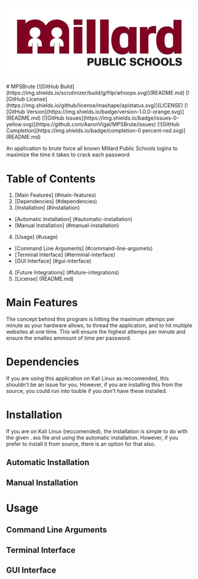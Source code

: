<p align="center">
  <img src="media/banner.png" />
</p>
# MPSBrute
[![GitHub Build](https://img.shields.io/scrutinizer/build/g/filp/whoops.svg)](README.md)
[![GitHub License](https://img.shields.io/github/license/mashape/apistatus.svg)](LICENSE)
[![GitHub Version](https://img.shields.io/badge/version-1.0.0-orange.svg)](README.md)
[![GitHub Issues](https://img.shields.io/badge/issues-0-yellow.svg)](https://github.com/AaronVigal/MPSBrute/issues)
[![GitHub Completion](https://img.shields.io/badge/completion-0 percent-red.svg)](README.md)


An application to brute force all known Millard Public Schools logins to maximize the time it takes to crack each password

Table of Contents
==================

1. [Main Features] (#main-features)
2. [Dependencies] (#dependencies)
3. [Installation] (#installation)
  * [Automatic Installation] (#automatic-installation)
  * [Manual Installation] (#manual-installation)
4. [Usage] (#usage)
  * [Command Line Arguments] (#command-line-argumets)
  * [Terminal Interface] (#terminal-interface)
  * [GUI Interface] (#gui-interface)
4. [Future Integrations] (#future-integrations)
5. [License] (README.md)

Main Features
=============

The concept behind this program is hitting the maximum attemps per minute as your hardware allows, to thread the application, and to hit multiple websites at one time. This will ensure the highest attemps per minute and ensure the smalles ammount of time per password.

Dependencies
============

If you are using this application on Kali Linux as reccomended, this shouldn't be an issue for you. However, if you are installing this from the source, you could run into touble if you don't have these installed.

Installation
============

If you are on Kali Linux (reccomended), the installation is simple to do with the given <code>.deb</code> file and using the automatic installation. However, if you prefer to install it from source, there is an option for that also.


Automatic Installation
----------------------

Manual Installation
-------------------


Usage
=====

Command Line Arguments
----------------------

Terminal Interface
------------------

GUI Interface
-------------
